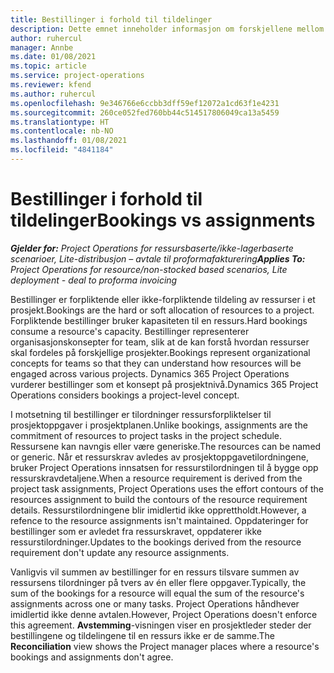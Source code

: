 ```yaml
---
title: Bestillinger i forhold til tildelinger
description: Dette emnet inneholder informasjon om forskjellene mellom ressursbestillinger og ressurstildelinger.
author: ruhercul
manager: Annbe
ms.date: 01/08/2021
ms.topic: article
ms.service: project-operations
ms.reviewer: kfend
ms.author: ruhercul
ms.openlocfilehash: 9e346766e6ccbb3dff59ef12072a1cd63f1e4231
ms.sourcegitcommit: 260ce052fed760bb44c514517806049ca13a5459
ms.translationtype: HT
ms.contentlocale: nb-NO
ms.lasthandoff: 01/08/2021
ms.locfileid: "4841184"
---
```

# <a name="bookings-vs-assignments"></a><span data-ttu-id="c3705-103">Bestillinger i forhold til tildelinger</span><span class="sxs-lookup"><span data-stu-id="c3705-103">Bookings vs assignments</span></span>

<span data-ttu-id="c3705-104">_**Gjelder for:** Project Operations for ressursbaserte/ikke-lagerbaserte scenarioer, Lite-distribusjon – avtale til proformafakturering_</span><span class="sxs-lookup"><span data-stu-id="c3705-104">_**Applies To:** Project Operations for resource/non-stocked based scenarios, Lite deployment - deal to proforma invoicing_</span></span>

<span data-ttu-id="c3705-105">Bestillinger er forpliktende eller ikke-forpliktende tildeling av ressurser i et prosjekt.</span><span class="sxs-lookup"><span data-stu-id="c3705-105">Bookings are the hard or soft allocation of resources to a project.</span></span> <span data-ttu-id="c3705-106">Forpliktende bestillinger bruker kapasiteten til en ressurs.</span><span class="sxs-lookup"><span data-stu-id="c3705-106">Hard bookings consume a resource's capacity.</span></span> <span data-ttu-id="c3705-107">Bestillinger representerer organisasjonskonsepter for team, slik at de kan forstå hvordan ressurser skal fordeles på forskjellige prosjekter.</span><span class="sxs-lookup"><span data-stu-id="c3705-107">Bookings represent organizational concepts for teams so that they can understand how resources will be engaged across various projects.</span></span> <span data-ttu-id="c3705-108">Dynamics 365 Project Operations vurderer bestillinger som et konsept på prosjektnivå.</span><span class="sxs-lookup"><span data-stu-id="c3705-108">Dynamics 365 Project Operations considers bookings a project-level concept.</span></span> 

<span data-ttu-id="c3705-109">I motsetning til bestillinger er tilordninger ressursforpliktelser til prosjektoppgaver i prosjektplanen.</span><span class="sxs-lookup"><span data-stu-id="c3705-109">Unlike bookings, assignments are the commitment of resources to project tasks in the project schedule.</span></span> <span data-ttu-id="c3705-110">Ressursene kan navngis eller være generiske.</span><span class="sxs-lookup"><span data-stu-id="c3705-110">The resources can be named or generic.</span></span>  <span data-ttu-id="c3705-111">Når et ressurskrav avledes av prosjektoppgavetilordningene, bruker Project Operations innsatsen for ressurstilordningen til å bygge opp ressurskravdetaljene.</span><span class="sxs-lookup"><span data-stu-id="c3705-111">When a resource requirement is derived from the project task assignments, Project Operations uses the effort contours of the resources assignment to build the contours of the resource requirement details.</span></span> <span data-ttu-id="c3705-112">Ressurstilordningene blir imidlertid ikke opprettholdt.</span><span class="sxs-lookup"><span data-stu-id="c3705-112">However, a refence to the resource assignments isn't maintained.</span></span> <span data-ttu-id="c3705-113">Oppdateringer for bestillinger som er avledet fra ressurskravet, oppdaterer ikke ressurstilordninger.</span><span class="sxs-lookup"><span data-stu-id="c3705-113">Updates to the bookings derived from the resource requirement don't update any resource assignments.</span></span>

<span data-ttu-id="c3705-114">Vanligvis vil summen av bestillinger for en ressurs tilsvare summen av ressursens tilordninger på tvers av én eller flere oppgaver.</span><span class="sxs-lookup"><span data-stu-id="c3705-114">Typically, the sum of the bookings for a resource will equal the sum of the resource's assignments across one or many tasks.</span></span> <span data-ttu-id="c3705-115">Project Operations håndhever imidlertid ikke denne avtalen.</span><span class="sxs-lookup"><span data-stu-id="c3705-115">However, Project Operations doesn't enforce this agreement.</span></span> <span data-ttu-id="c3705-116">**Avstemming**-visningen viser en prosjektleder steder der bestillingene og tildelingene til en ressurs ikke er de samme.</span><span class="sxs-lookup"><span data-stu-id="c3705-116">The **Reconciliation** view shows the Project manager places where a resource's bookings and assignments don't agree.</span></span>



